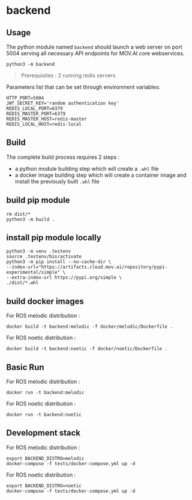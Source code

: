 # backend


## Usage

The python module named `backend` should launch a web server on port 5004 serving all necessary API endpoints for MOV.AI core webservices.

    python3 -m backend

> Prerequisites : 2 running redis servers

Parameters list that can be set through environment variables:

    HTTP_PORT=5004
    JWT_SECRET_KEY='random authentication key'
    REDIS_LOCAL_PORT=6379
    REDIS_MASTER_PORT=6379
    REDIS_MASTER_HOST=redis-master
    REDIS_LOCAL_HOST=redis-local



## Build

The complete build process requires 2 steps :
- a python module building step which will create a `.whl` file
- a docker image building step which will create a container image and install the previously built `.whl` file

## build pip module

    rm dist/*
    python3 -m build .

## install pip module locally

    python3 -m venv .testenv
    source .testenv/bin/activate
    python3 -m pip install --no-cache-dir \
    --index-url="https://artifacts.cloud.mov.ai/repository/pypi-experimental/simple" \
    --extra-index-url https://pypi.org/simple \
    ./dist/*.whl

## build docker images

For ROS melodic distribution :

    docker build -t backend:melodic -f docker/melodic/Dockerfile .


For ROS noetic distribution :

    docker build -t backend:noetic -f docker/noetic/Dockerfile .


## Basic Run

For ROS melodic distribution :

    docker run -t backend:melodic

For ROS noetic distribution :

    docker run -t backend:noetic

## Development stack

For ROS melodic distribution :

    export BACKEND_DISTRO=melodic
    docker-compose -f tests/docker-compose.yml up -d

For ROS noetic distribution :

    export BACKEND_DISTRO=noetic
    docker-compose -f tests/docker-compose.yml up -d


